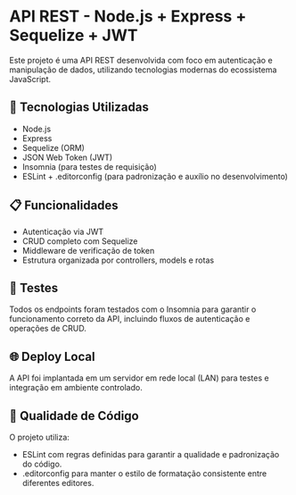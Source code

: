 # API REST - Node.js + Express + Sequelize + JWT

Este projeto é uma API REST desenvolvida com foco em autenticação e manipulação de dados, utilizando tecnologias modernas do ecossistema JavaScript.

## 🚀 Tecnologias Utilizadas

- Node.js
- Express
- Sequelize (ORM)
- JSON Web Token (JWT)
- Insomnia (para testes de requisição)
- ESLint + .editorconfig (para padronização e auxílio no desenvolvimento)

## 📋 Funcionalidades

- Autenticação via JWT
- CRUD completo com Sequelize
- Middleware de verificação de token
- Estrutura organizada por controllers, models e rotas

## 🧪 Testes

Todos os endpoints foram testados com o Insomnia para garantir o funcionamento correto da API, incluindo fluxos de autenticação e operações de CRUD.

## 🌐 Deploy Local

A API foi implantada em um servidor em rede local (LAN) para testes e integração em ambiente controlado.

## 🧰 Qualidade de Código

O projeto utiliza:

- ESLint com regras definidas para garantir a qualidade e padronização do código.
- .editorconfig para manter o estilo de formatação consistente entre diferentes editores.
